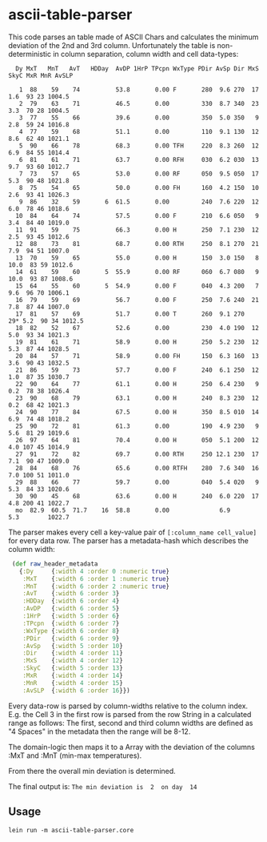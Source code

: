 # ascii-table-parser

This code parses an table made of ASCII Chars and calculates the minimum deviation of the 2nd and 3rd column.
Unfortunately the table is non-deterministic in column separation, column width and cell data-types:

```
  Dy MxT   MnT   AvT   HDDay  AvDP 1HrP TPcpn WxType PDir AvSp Dir MxS SkyC MxR MnR AvSLP

   1  88    59    74          53.8       0.00 F       280  9.6 270  17  1.6  93 23 1004.5
   2  79    63    71          46.5       0.00         330  8.7 340  23  3.3  70 28 1004.5
   3  77    55    66          39.6       0.00         350  5.0 350   9  2.8  59 24 1016.8
   4  77    59    68          51.1       0.00         110  9.1 130  12  8.6  62 40 1021.1
   5  90    66    78          68.3       0.00 TFH     220  8.3 260  12  6.9  84 55 1014.4
   6  81    61    71          63.7       0.00 RFH     030  6.2 030  13  9.7  93 60 1012.7
   7  73    57    65          53.0       0.00 RF      050  9.5 050  17  5.3  90 48 1021.8
   8  75    54    65          50.0       0.00 FH      160  4.2 150  10  2.6  93 41 1026.3
   9  86    32    59       6  61.5       0.00         240  7.6 220  12  6.0  78 46 1018.6
  10  84    64    74          57.5       0.00 F       210  6.6 050   9  3.4  84 40 1019.0
  11  91    59    75          66.3       0.00 H       250  7.1 230  12  2.5  93 45 1012.6
  12  88    73    81          68.7       0.00 RTH     250  8.1 270  21  7.9  94 51 1007.0
  13  70    59    65          55.0       0.00 H       150  3.0 150   8 10.0  83 59 1012.6
  14  61    59    60       5  55.9       0.00 RF      060  6.7 080   9 10.0  93 87 1008.6
  15  64    55    60       5  54.9       0.00 F       040  4.3 200   7  9.6  96 70 1006.1
  16  79    59    69          56.7       0.00 F       250  7.6 240  21  7.8  87 44 1007.0
  17  81    57    69          51.7       0.00 T       260  9.1 270  29* 5.2  90 34 1012.5
  18  82    52    67          52.6       0.00         230  4.0 190  12  5.0  93 34 1021.3
  19  81    61    71          58.9       0.00 H       250  5.2 230  12  5.3  87 44 1028.5
  20  84    57    71          58.9       0.00 FH      150  6.3 160  13  3.6  90 43 1032.5
  21  86    59    73          57.7       0.00 F       240  6.1 250  12  1.0  87 35 1030.7
  22  90    64    77          61.1       0.00 H       250  6.4 230   9  0.2  78 38 1026.4
  23  90    68    79          63.1       0.00 H       240  8.3 230  12  0.2  68 42 1021.3
  24  90    77    84          67.5       0.00 H       350  8.5 010  14  6.9  74 48 1018.2
  25  90    72    81          61.3       0.00         190  4.9 230   9  5.6  81 29 1019.6
  26  97    64    81          70.4       0.00 H       050  5.1 200  12  4.0 107 45 1014.9
  27  91    72    82          69.7       0.00 RTH     250 12.1 230  17  7.1  90 47 1009.0
  28  84    68    76          65.6       0.00 RTFH    280  7.6 340  16  7.0 100 51 1011.0
  29  88    66    77          59.7       0.00         040  5.4 020   9  5.3  84 33 1020.6
  30  90    45    68          63.6       0.00 H       240  6.0 220  17  4.8 200 41 1022.7
  mo  82.9  60.5  71.7    16  58.8       0.00              6.9          5.3        1022.7

```

The parser makes every cell a key-value pair of `[:column_name cell_value]` for every data row.
The parser has a metadata-hash which describes the column width:
 
```clj
 (def raw_header_metadata
   {:Dy     {:width 4 :order 0 :numeric true}
    :MxT    {:width 6 :order 1 :numeric true}
    :MnT    {:width 6 :order 2 :numeric true}
    :AvT    {:width 6 :order 3}
    :HDDay  {:width 6 :order 4}
    :AvDP   {:width 6 :order 5}
    :1HrP   {:width 5 :order 6}
    :TPcpn  {:width 6 :order 7}
    :WxType {:width 6 :order 8}
    :PDir   {:width 6 :order 9}
    :AvSp   {:width 5 :order 10}
    :Dir    {:width 4 :order 11}
    :MxS    {:width 4 :order 12}
    :SkyC   {:width 5 :order 13}
    :MxR    {:width 4 :order 14}
    :MnR    {:width 4 :order 15}
    :AvSLP  {:width 6 :order 16}})

```
 
Every data-row is parsed by column-widths relative to the column index. 
E.g. the Cell 3 in the first row is parsed from the row String in a calculated range as follows:
The first, second and third column widths are defined as "4 Spaces" in the metadata then the range will be 8-12.

The domain-logic then maps it to a Array with the deviation of the columns :MxT and :MnT (min-max temperatures).
 
From there the overall min deviation is determined.

The final output is: `The min deviation is  2  on day  14`

## Usage

`lein run -m ascii-table-parser.core`